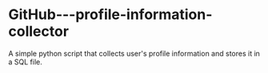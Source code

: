 # GitHub---profile-information-collector
A simple python script that collects user's profile information and stores it in a SQL file.
